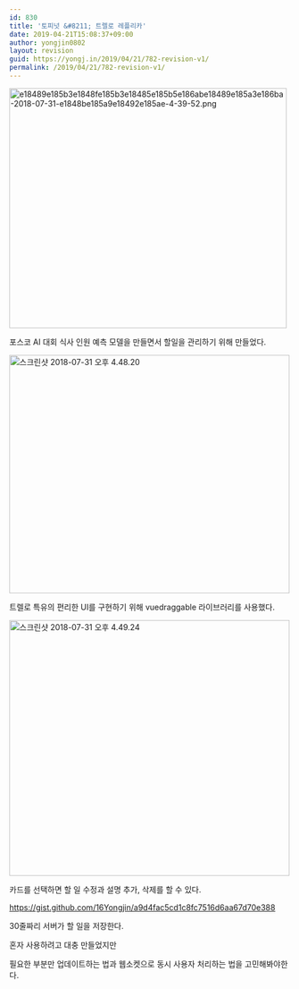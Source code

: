 ```yaml
---
id: 830
title: '토피넛 &#8211; 트렐로 레플리카'
date: 2019-04-21T15:08:37+09:00
author: yongjin0802
layout: revision
guid: https://yongj.in/2019/04/21/782-revision-v1/
permalink: /2019/04/21/782-revision-v1/
---
```

<img class="aligncenter size-full wp-image-783" src="https://yongj.in/wp-content/uploads/2018/07/e18489e185b3e1848fe185b3e18485e185b5e186abe18489e185a3e186ba-2018-07-31-e1848be185a9e18492e185ae-4-39-52-e1533022869718.png?w=994" alt="e18489e185b3e1848fe185b3e18485e185b5e186abe18489e185a3e186ba-2018-07-31-e1848be185a9e18492e185ae-4-39-52.png" width="497" height="429" srcset="https://yongj.in/wp-content/uploads/2018/07/e18489e185b3e1848fe185b3e18485e185b5e186abe18489e185a3e186ba-2018-07-31-e1848be185a9e18492e185ae-4-39-52-e1533022869718.png 1404w, https://yongj.in/wp-content/uploads/2018/07/e18489e185b3e1848fe185b3e18485e185b5e186abe18489e185a3e186ba-2018-07-31-e1848be185a9e18492e185ae-4-39-52-e1533022869718-300x259.png 300w, https://yongj.in/wp-content/uploads/2018/07/e18489e185b3e1848fe185b3e18485e185b5e186abe18489e185a3e186ba-2018-07-31-e1848be185a9e18492e185ae-4-39-52-e1533022869718-768x662.png 768w, https://yongj.in/wp-content/uploads/2018/07/e18489e185b3e1848fe185b3e18485e185b5e186abe18489e185a3e186ba-2018-07-31-e1848be185a9e18492e185ae-4-39-52-e1533022869718-1024x883.png 1024w, https://yongj.in/wp-content/uploads/2018/07/e18489e185b3e1848fe185b3e18485e185b5e186abe18489e185a3e186ba-2018-07-31-e1848be185a9e18492e185ae-4-39-52-e1533022869718-1000x863.png 1000w, https://yongj.in/wp-content/uploads/2018/07/e18489e185b3e1848fe185b3e18485e185b5e186abe18489e185a3e186ba-2018-07-31-e1848be185a9e18492e185ae-4-39-52-e1533022869718-348x300.png 348w" sizes="(max-width: 497px) 100vw, 497px" />

포스코 AI 대회 식사 인원 예측 모델을 만들면서 할일을 관리하기 위해 만들었다.

<img class="  wp-image-784 aligncenter" src="https://yongj.in/wp-content/uploads/2018/07/e18489e185b3e1848fe185b3e18485e185b5e186abe18489e185a3e186ba-2018-07-31-e1848be185a9e18492e185ae-4-48-20.png" alt="스크린샷 2018-07-31 오후 4.48.20" width="502" height="426" srcset="https://yongj.in/wp-content/uploads/2018/07/e18489e185b3e1848fe185b3e18485e185b5e186abe18489e185a3e186ba-2018-07-31-e1848be185a9e18492e185ae-4-48-20.png 1228w, https://yongj.in/wp-content/uploads/2018/07/e18489e185b3e1848fe185b3e18485e185b5e186abe18489e185a3e186ba-2018-07-31-e1848be185a9e18492e185ae-4-48-20-300x255.png 300w, https://yongj.in/wp-content/uploads/2018/07/e18489e185b3e1848fe185b3e18485e185b5e186abe18489e185a3e186ba-2018-07-31-e1848be185a9e18492e185ae-4-48-20-768x652.png 768w, https://yongj.in/wp-content/uploads/2018/07/e18489e185b3e1848fe185b3e18485e185b5e186abe18489e185a3e186ba-2018-07-31-e1848be185a9e18492e185ae-4-48-20-1024x869.png 1024w, https://yongj.in/wp-content/uploads/2018/07/e18489e185b3e1848fe185b3e18485e185b5e186abe18489e185a3e186ba-2018-07-31-e1848be185a9e18492e185ae-4-48-20-1000x849.png 1000w, https://yongj.in/wp-content/uploads/2018/07/e18489e185b3e1848fe185b3e18485e185b5e186abe18489e185a3e186ba-2018-07-31-e1848be185a9e18492e185ae-4-48-20-354x300.png 354w" sizes="(max-width: 502px) 100vw, 502px" /> 

트렐로 특유의 편리한 UI를 구현하기 위해 vuedraggable 라이브러리를 사용했다.

<img class="  wp-image-785 aligncenter" src="https://yongj.in/wp-content/uploads/2018/07/e18489e185b3e1848fe185b3e18485e185b5e186abe18489e185a3e186ba-2018-07-31-e1848be185a9e18492e185ae-4-49-24.png" alt="스크린샷 2018-07-31 오후 4.49.24" width="502" height="457" srcset="https://yongj.in/wp-content/uploads/2018/07/e18489e185b3e1848fe185b3e18485e185b5e186abe18489e185a3e186ba-2018-07-31-e1848be185a9e18492e185ae-4-49-24.png 1430w, https://yongj.in/wp-content/uploads/2018/07/e18489e185b3e1848fe185b3e18485e185b5e186abe18489e185a3e186ba-2018-07-31-e1848be185a9e18492e185ae-4-49-24-300x273.png 300w, https://yongj.in/wp-content/uploads/2018/07/e18489e185b3e1848fe185b3e18485e185b5e186abe18489e185a3e186ba-2018-07-31-e1848be185a9e18492e185ae-4-49-24-768x699.png 768w, https://yongj.in/wp-content/uploads/2018/07/e18489e185b3e1848fe185b3e18485e185b5e186abe18489e185a3e186ba-2018-07-31-e1848be185a9e18492e185ae-4-49-24-1024x932.png 1024w, https://yongj.in/wp-content/uploads/2018/07/e18489e185b3e1848fe185b3e18485e185b5e186abe18489e185a3e186ba-2018-07-31-e1848be185a9e18492e185ae-4-49-24-1000x910.png 1000w, https://yongj.in/wp-content/uploads/2018/07/e18489e185b3e1848fe185b3e18485e185b5e186abe18489e185a3e186ba-2018-07-31-e1848be185a9e18492e185ae-4-49-24-329x300.png 329w" sizes="(max-width: 502px) 100vw, 502px" /> 

카드를 선택하면 할 일 수정과 설명 추가, 삭제를 할 수 있다.

https://gist.github.com/16Yongjin/a9d4fac5cd1c8fc7516d6aa67d70e388

30줄짜리 서버가 할 일을 저장한다.

혼자 사용하려고 대충 만들었지만

필요한 부분만 업데이트하는 법과 웹소켓으로 동시 사용자 처리하는 법을 고민해봐야한다.